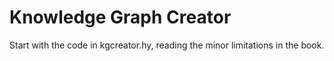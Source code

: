 # Knowledge Graph Creator

Start with the code in kgcreator.hy, reading the minor limitations in the book.
